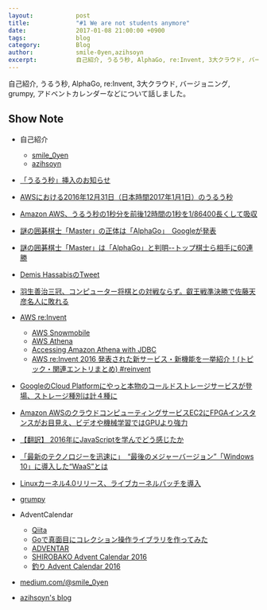```yaml
---
layout:            post
title:             "#1 We are not students anymore"
date:              2017-01-08 21:00:00 +0900
tags:              blog
category:          Blog
author:            smile-0yen,azihsoyn
excerpt:           自己紹介, うるう秒, AlphaGo, re:Invent, 3大クラウド, バージョニング, grumpy, アドベントカレンダーなどについて話しました。
---
```


自己紹介, うるう秒, AlphaGo, re:Invent, 3大クラウド, バージョニング, grumpy, アドベントカレンダーなどについて話しました。

## Show Note
* 自己紹介
  * [smile_0yen](https://twitter.com/smile_0yen)
  * [azihsoyn](https://twitter.com/azihsoyn)
* [「うるう秒」挿入のお知らせ](https://www.nict.go.jp/press/2016/07/08-1.html)
* [AWSにおける2016年12月31日（日本時間2017年1月1日）のうるう秒](https://aws.amazon.com/jp/blogs/news/look-before-you-leap-december-31-2016-leap-second-on-aws/)

* [Amazon AWS、うるう秒の1秒分を前後12時間の1秒を1/86400長くして吸収](http://internet.watch.impress.co.jp/docs/news/1036937.html)
* [謎の囲碁棋士「Master」の正体は「AlphaGo」　Googleが発表](http://nlab.itmedia.co.jp/nl/articles/1701/05/news031.html)
* [謎の囲碁棋士「Master」は「AlphaGo」と判明--トップ棋士ら相手に60連勝](http://japan.cnet.com/news/service/35094593/)
* [Demis HassabisのTweet](https://twitter.com/demishassabis/status/816660463282954240/photo/1)
* [羽生善治三冠、コンピューター将棋との対戦ならず。叡王戦準決勝で佐藤天彦名人に敗れる](http://japanese.engadget.com/2016/11/15/eiousen/)
* [AWS re:Invent](https://reinvent.awsevents.com/)
  * [AWS Snowmobile](https://aws.amazon.com/jp/snowmobile/)
  * [AWS Athena](https://aws.amazon.com/jp/athena/)
  * [Accessing Amazon Athena with JDBC](http://docs.aws.amazon.com/athena/latest/ug/connect-with-jdbc.html)
  * [AWS re:Invent 2016 発表された新サービス・新機能を一挙紹介！(トピック・関連エントリまとめ) #reinvent](http://dev.classmethod.jp/cloud/aws/aws-reinvent-2016-new-services-and-digests-and-topics-digest/)
* [GoogleのCloud Platformにやっと本物のコールドストレージサービスが登場、ストレージ種別は計４種に](http://jp.techcrunch.com/2016/10/21/20161020googles-cloud-platform-gets-new-a-cold-storage-service/)
* [Amazon AWSのクラウドコンピューティングサービスEC2にFPGAインスタンスがお目見え、ビデオや機械学習ではGPUより強力](http://jp.techcrunch.com/2016/12/01/20161130aws-announces-fpga-instances-for-its-ec2-cloud-computing-service/)
* [【翻訳】 2016年にJavaScriptを学んでどう感じたか](http://kikuchi1201.hateblo.jp/entry/2016/10/26/172404)
* [「最新のテクノロジーを迅速に」　“最後のメジャーバージョン”「Windows 10」に導入した“WaaS”とは](http://www.itmedia.co.jp/business/articles/1601/13/news026.html)
* [Linuxカーネル4.0リリース、ライブカーネルパッチを導入](https://mag.osdn.jp/15/04/15/082100)
* [grumpy](https://github.com/google/grumpy)
* AdventCalendar
  * [Qiita](http://qiita.com/advent-calendar/2016)
  * [Goで真面目にコレクション操作ライブラリを作ってみた](http://qiita.com/azihsoyn/items/c8a88a2185ee2d374afe)
  * [ADVENTAR](http://www.adventar.org/)
  * [SHIROBAKO Advent Calendar 2016](http://www.adventar.org/calendars/1343)
  * [釣り Advent Calendar 2016](http://www.adventar.org/calendars/2030)
* [medium.com/@smile_0yen](https://medium.com/@smile_0yen)
* [azihsoyn's blog](http://azihsoyn.hatenablog.com/)
